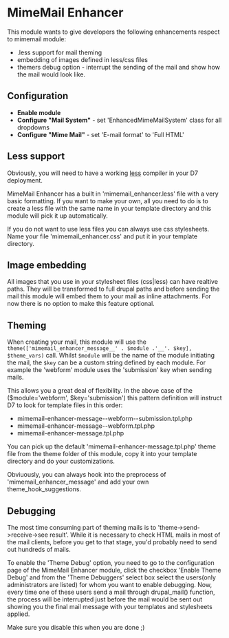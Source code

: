 MimeMail Enhancer
=================

This module wants to give developers the following enhancements respect to 
mimemail module:

* .less support for mail theming
* embedding of images defined in less/css files
* themers debug option - interrupt the sending of the mail and show how the
 mail would look like.


Configuration
--------------
- **Enable module**
- **Configure "Mail System"** - set 'EnhancedMimeMailSystem' class for all
 dropdowns
- **Configure "Mime Mail"** - set 'E-mail format' to 'Full HTML'


Less support
-------------

Obviously, you will need to have a working 
[less](https://www.drupal.org/project/less) compiler in your D7 deployment.

MimeMail Enhancer has a built in 'mimemail_enhancer.less' file with a very 
basic formatting. If you want to make your own, all you need to do is to 
create a less file with the same name in your template directory and this
module will pick it up automatically.


If you do not want to use less files you can always use css stylesheets. 
Name your file 'mimemail_enhancer.css' and put it in your template directory.


Image embedding
----------------
All images that you use in your stylesheet files (css|less) can have 
realtive paths. They will be transformed to full drupal paths and before
sending the mail this module will embed them to your mail as inline 
attachments. For now there is no option to make this feature optional.


Theming
-------
When creating your mail, this module will use the
`theme(['mimemail_enhancer_message__' . $module .'__'. $key], $theme_vars)`
call. Whilst `$module` will be the name of the module initiating the mail, 
the `$key` can be a custom string defined by each module.
For example the 'webform' module uses the 'submission' key when sending mails.

This allows you a great deal of flexibility.  In the above case of the 
($module='webform', $key='submission') this pattern definition
will instruct D7 to look for template files in this order:

- mimemail-enhancer-message--webform--submission.tpl.php
- mimemail-enhancer-message--webform.tpl.php
- mimemail-enhancer-message.tpl.php

You can pick up the default 'mimemail-enhancer-message.tpl.php' theme file from
the theme folder of this module, copy it into your template directory 
and do your customizations.

Obviuously, you can always hook into the preprocess of 
'mimemail_enhancer_message' and add your own theme_hook_suggestions.


Debugging
----------

The most time consuming part of theming mails is to 
'theme->send->receive->see result'. While it is necessary to check HTML mails
in most of the mail clients, before you get to that stage, you'd probably need
to send out hundreds of mails.

To enable the 'Theme Debug' option, you need to go to the configuration page
of the MimeMail Enhancer module, click the checkbox 'Enable Theme Debug' and
from the 'Theme Debuggers' select box select the users(only administrators are
listed) for whom you want to enable debugging. 
Now, every time one of these users send a mail through drupal_mail() function, 
the process will be interrupted just before the mail would be sent out showing 
you the final mail message with your templates and stylesheets applied.
 
Make sure you disable this when you are done ;)
